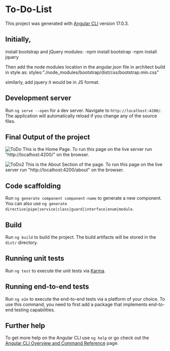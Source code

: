 # To-Do-List

This project was generated with [Angular CLI](https://github.com/angular/angular-cli) version 17.0.3.


## Initially, 
install bootstrap and jQuery modules: 
-npm install bootstrap
-npm install jquery 

Then add the node modules location in the angular.json file in architect build in style as:
styles:"./node_modules/bootstrap/dist/css/bootstrap.min.css"

similarly, add jquery it would be in JS format.


## Development server

Run `ng serve --open` for a dev server. Navigate to `http://localhost:4200/`. The application will automatically reload if you change any of the source files.

## Final Output of the project
![ToDo](https://github.com/Dhanesha151001/angular-to-do-list/assets/103206429/fcdc8014-9806-414d-9ce8-c9adf2a312c7)
This is the Home Page. To run this page on the live server run "http://localhost:4200/" on the browser.


![ToDo2](https://github.com/Dhanesha151001/angular-to-do-list/assets/103206429/a0892741-2095-406a-86ff-083fb3b61188)
This is the About Section of the page. To run this page on the live server run "http://localhost:4200/about" on the browser.


## Code scaffolding

Run `ng generate component component-name` to generate a new component. You can also use `ng generate directive|pipe|service|class|guard|interface|enum|module`.

## Build

Run `ng build` to build the project. The build artifacts will be stored in the `dist/` directory.

## Running unit tests

Run `ng test` to execute the unit tests via [Karma](https://karma-runner.github.io).

## Running end-to-end tests

Run `ng e2e` to execute the end-to-end tests via a platform of your choice. To use this command, you need to first add a package that implements end-to-end testing capabilities.

## Further help

To get more help on the Angular CLI use `ng help` or go check out the [Angular CLI Overview and Command Reference](https://angular.io/cli) page.

